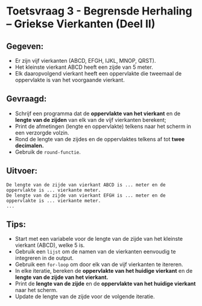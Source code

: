 # Toetsvraag 3 - Begrensde Herhaling – Griekse Vierkanten (Deel II)

## Gegeven: 
* Er zijn vijf vierkanten (ABCD, EFGH, IJKL, MNOP, QRST). 
* Het kleinste vierkant ABCD heeft een zijde van 5 meter. 
* Elk daaropvolgend vierkant heeft een oppervlakte die tweemaal de oppervlakte is van het voorgaande vierkant.


## Gevraagd:

* Schrijf een programma dat de **oppervlakte van het vierkant** en de **lengte van de zijden** van elk van de vijf vierkanten berekent;
* Print de afmetingen (lengte en oppervlakte) telkens naar het scherm in een verzorgde volzin.
* Rond de lengte van de zijdes en de oppervlaktes telkens af tot **twee decimalen.**
* Gebruik de `round-functie`. 

## Uitvoer: 

```
De lengte van de zijde van vierkant ABCD is ... meter en de oppervlakte is ... vierkante meter.
De lengte van de zijde van vierkant EFGH is ... meter en de oppervlakte is ... vierkante meter.
...

```

## Tips: 

* Start met een variabele voor de lengte van de zijde van het kleinste vierkant (ABCD), welke 5 is.
* Gebruik een `lijst` om de namen van de vierkanten eenvoudig te integreren in de output.
* Gebruik een `for-loop` om door elk van de vijf vierkanten te itereren.
* In elke iteratie, bereken de **oppervlakte van het huidige vierkant** en de **lengte van de zijde van het vierkant.**
* Print de **lengte van de zijde** en de **oppervlakte van het huidige vierkant** naar het scherm.
* Update de lengte van de zijde voor de volgende iteratie.